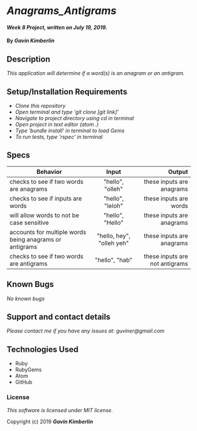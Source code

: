 # _Anagrams_Antigrams_

#### _Week 8 Project, written on July 19, 2019._

#### By _**Gavin Kimberlin**_

## Description

_This application will determine if a word(s) is an anagram or an antigram._

## Setup/Installation Requirements

* _Clone this repository_
* _Open terminal and type 'git clone [git link]'_
* _Navigate to project directory using cd in terminal_
* _Open project in text editor (atom .)_
* _Type 'bundle install' in terminal to load Gems_
* _To run tests, type 'rspec' in terminal_

## Specs
| Behavior | Input | Output |
| ------------- |:-------------:| -----:|
| checks to see if two words are anagrams | "hello", "olleh" | these inputs are anagrams |
|checks to see if inputs are words| "hello", "leloh" | these inputs are words |
| will allow words to not be case sensitive | "hello", "Hello" | these inputs are anagrams |
| accounts for multiple words being anagrams or antigrams | "hello, hey", "olleh yeh" | these inputs are anagrams |
| checks to see if two words are antigrams | "hello", "hab" | these inputs are not antigrams |

## Known Bugs

_No known bugs_

## Support and contact details

_Please contact me if you have any issues at: guviner@gmail.com_

## Technologies Used

* Ruby
* RubyGems
* Atom
* GitHub

### License
_This software is licensed under MIT license._

Copyright (c) 2019 **_Gavin Kimberlin_**

